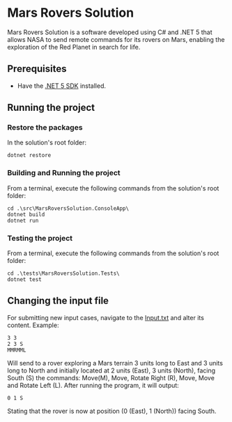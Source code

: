# Mars Rovers Solution

Mars Rovers Solution is a software developed using C# and .NET 5 that allows NASA to send remote commands for its rovers on Mars, enabling the exploration of the Red Planet in search for life.

## Prerequisites
- Have the [.NET 5 SDK](https://dotnet.microsoft.com/download/dotnet/5.0) installed.

## Running the project

### Restore the packages

In the solution's root folder:
```
dotnet restore
```
### Building and Running the project
From a terminal, execute the following commands from the solution's root folder:
```
cd .\src\MarsRoversSolution.ConsoleApp\
dotnet build
dotnet run
```

### Testing the project
From a terminal, execute the following commands from the solution's root folder:
```
cd .\tests\MarsRoversSolution.Tests\
dotnet test
```
## Changing the input file
For submitting new input cases, navigate to the [Input.txt](src/MarsRoversSolution.ConsoleApp/Resources/Input.txt) and alter its content.
Example:

```
3 3
2 3 S
MMRMML
```
Will send to a rover exploring a Mars terrain 3 units long to East and 3 units long to North and initially located at 2 units (East), 3 units (North), facing South (S) the commands: Move(M), Move, Rotate Right (R), Move, Move and Rotate Left (L). After running the program, it will output:
```
0 1 S
```
Stating that the rover is now at position (0 (East), 1 (North)) facing South.
